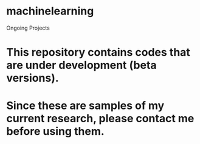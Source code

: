 # machinelearning
Ongoing Projects

# This repository contains codes that are under development (beta versions).
# Since these are samples of my current research, please contact me before using them.

